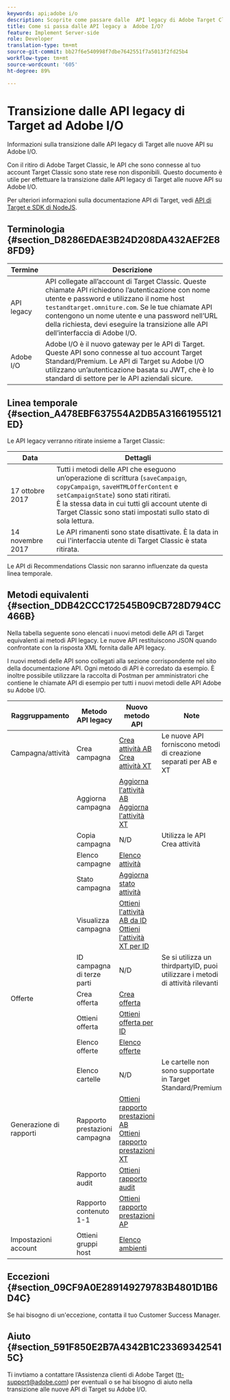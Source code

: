 ```yaml
---
keywords: api;adobe i/o
description: Scoprite come passare dalle  API legacy di Adobe Target Classic alle nuove API  Adobe I/O.
title: Come si passa dalle API legacy a  Adobe I/O?
feature: Implement Server-side
role: Developer
translation-type: tm+mt
source-git-commit: bb27f6e540998f7dbe7642551f7a5013f2fd25b4
workflow-type: tm+mt
source-wordcount: '605'
ht-degree: 89%

---
```



# Transizione dalle API legacy di Target ad Adobe I/O

Informazioni sulla transizione dalle API legacy di Target alle nuove API su Adobe I/O.

Con il ritiro di Adobe Target Classic, le API che sono connesse al tuo account Target Classic sono state rese non disponibili. Questo documento è utile per effettuare la transizione dalle API legacy di Target alle nuove API su Adobe I/O.

Per ulteriori informazioni sulla documentazione API di Target, vedi [API di Target e SDK di NodeJS](/help/c-implementing-target/c-api-and-sdk-overview/api-and-sdk-overview.md#concept_5718EC1FF2ED4436935D0BCCD7AA29A6).

## Terminologia {#section_D8286EDAE3B24D208DA432AEF2E88FD9}

| Termine | Descrizione |
|--- |--- |
| API legacy | API collegate all’account di Target Classic. Queste chiamate API richiedono l’autenticazione con nome utente e password e utilizzano il nome host `testandtarget.omniture.com`. Se le tue chiamate API contengono un nome utente e una password nell’URL della richiesta, devi eseguire la transizione alle API dell’interfaccia di Adobe I/O. |
| Adobe I/O | Adobe I/O è il nuovo gateway per le API di Target. Queste API sono connesse al tuo account Target Standard/Premium. Le API di Target su Adobe I/O utilizzano un’autenticazione basata su JWT, che è lo standard di settore per le API aziendali sicure. |

## Linea temporale {#section_A478EBF637554A2DB5A31661955121ED}

Le API legacy verranno ritirate insieme a Target Classic:

| Data | Dettagli |
|--- |--- |
| 17 ottobre 2017 | Tutti i metodi delle API che eseguono un’operazione di scrittura (`saveCampaign`, `copyCampaign`, `saveHTMLOfferContent` e `setCampaignState`) sono stati ritirati.<br>È la stessa data in cui tutti gli account utente di Target Classic sono stati impostati sullo stato di sola lettura. |
| 14 novembre 2017 | Le API rimanenti sono state disattivate. È la data in cui l&#39;interfaccia utente di Target Classic è stata ritirata. |

Le API di Recommendations Classic non saranno influenzate da questa linea temporale.

## Metodi equivalenti  {#section_DDB42CCC172545B09CB728D794CC466B}

Nella tabella seguente sono elencati i nuovi metodi delle API di Target equivalenti ai metodi API legacy. Le nuove API restituiscono JSON quando confrontate con la risposta XML fornita dalle API legacy.

I nuovi metodi delle API sono collegati alla sezione corrispondente nel sito della documentazione API. Ogni metodo di API è corredato da esempio. È inoltre possibile utilizzare la raccolta di Postman per amministratori che contiene le chiamate API di esempio per tutti i nuovi metodi delle API Adobe su Adobe I/O.

| Raggruppamento | Metodo API legacy | Nuovo metodo API | Note |
|--- |--- |--- |--- |
| Campagna/attività | Crea campagna | [Crea attività AB](http://developers.adobetarget.com/api/#create-ab-activity)<br>[Crea attività XT](http://developers.adobetarget.com/api/#create-xt-activity) | Le nuove API forniscono metodi di creazione separati per AB e XT |
|  | Aggiorna campagna | [Aggiorna l&#39;attività AB](http://developers.adobetarget.com/api/#update-ab-activity)<br>[Aggiorna l&#39;attività XT](http://developers.adobetarget.com/api/#update-xt-activity) |  |
|  | Copia campagna | N/D | Utilizza le API Crea attività |
|  | Elenco campagne | [Elenco attività](http://developers.adobetarget.com/api/#list-activities) |  |
|  | Stato campagna | [Aggiorna stato attività](http://developers.adobetarget.com/api/#update-activity-state) |  |
|  | Visualizza campagna | [Ottieni l&#39;attività AB da ID](http://developers.adobetarget.com/api/#get-ab-activity-by-id)<br>[Ottieni l&#39;attività XT per ID](http://developers.adobetarget.com/api/#get-xt-activity-by-id) |  |
|  | ID campagna di terze parti | N/D | Se si utilizza un thirdpartyID, puoi utilizzare i metodi di attività rilevanti |
| Offerte | Crea offerta | [Crea offerta](http://developers.adobetarget.com/api/#create-offer) |  |
|  | Ottieni offerta | [Ottieni offerta per ID](http://developers.adobetarget.com/api/#get-offer-by-id) |  |
|  | Elenco offerte | [Elenco offerte](http://developers.adobetarget.com/api/#list-offers) |  |
|  | Elenco cartelle | N/D | Le cartelle non sono supportate in Target Standard/Premium |
| Generazione di rapporti | Rapporto prestazioni campagna | [Ottieni rapporto prestazioni AB](http://developers.adobetarget.com/api/#get-ab-performance-report)<br>[Ottieni rapporto prestazioni XT](http://developers.adobetarget.com/api/#get-xt-performance-report) |  |
|  | Rapporto audit | [Ottieni rapporto audit](http://developers.adobetarget.com/api/#get-audit-report) |  |
|  | Rapporto contenuto 1-1 | [Ottieni rapporto prestazioni AP](http://developers.adobetarget.com/api/#get-ap-activity-performance-report) |  |
| Impostazioni account | Ottieni gruppi host | [Elenco ambienti](http://developers.adobetarget.com/api/#list-environments) |  |

## Eccezioni {#section_09CF9A0E289149279783B4801D1B6D4C}

Se hai bisogno di un&#39;eccezione, contatta il tuo Customer Success Manager.

## Aiuto  {#section_591F850E2B7A4342B1C233693425415C}

Ti invtiamo a contattare l’Assistenza clienti di Adobe Target (tt-support@adobe.com) per eventuali o se hai bisogno di aiuto nella transizione alle nuove API di Target su Adobe I/O.
